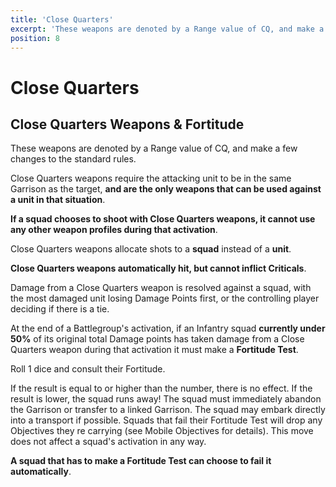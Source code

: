 ```yaml
---
title: 'Close Quarters'
excerpt: 'These weapons are denoted by a Range value of CQ, and make a few changes to the standard rules.'
position: 8
---
```


# Close Quarters

## <a name="close-quarters-weapons-fortitude"></a>Close Quarters Weapons & Fortitude

These weapons are denoted by a Range value of CQ, and make a few changes to the standard rules.

Close Quarters weapons require the attacking unit to be in the same Garrison as the target, **and are the only weapons that can be used against a unit in that situation**.

**If a squad chooses to shoot with Close Quarters weapons, it cannot use any other weapon profiles during that activation**.

Close Quarters weapons allocate shots to a **squad** instead of a **unit**.

**Close Quarters weapons automatically hit, but cannot inflict Criticals**.

Damage from a Close Quarters weapon is resolved against a squad, with the most damaged unit losing Damage Points first, or the controlling player deciding if there is a tie.

At the end of a Battlegroup's activation, if an Infantry squad **currently under 50%** of its original total Damage points has taken damage from a Close Quarters weapon during that activation it must make a **Fortitude Test**.

Roll 1 dice and consult their Fortitude.

If the result is equal to or higher than the number, there is no effect. If the result is lower, the squad runs away! The squad must immediately abandon the Garrison or transfer to a linked Garrison. The squad may embark directly into a transport if possible. Squads that fail their Fortitude Test will drop any Objectives they re carrying (see Mobile Objectives for details). This move does not affect a squad's activation in any way.

**A squad that has to make a Fortitude Test can choose to fail it automatically**.
